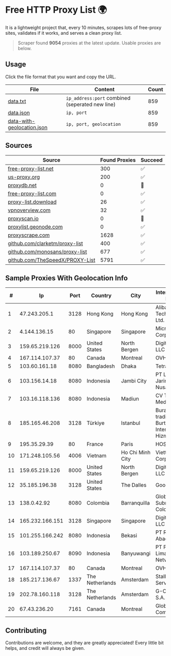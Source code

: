 
# Free HTTP Proxy List 🌍

It is a lightweight project that, every 10 minutes, scrapes lots of free-proxy sites, validates if it works, and serves a clean proxy list.


> Scraper found **9054** proxies at the latest update. Usable proxies are below.

## Usage

Click the file format that you want and copy the URL.


|File|Content|Count|
|----|-------|-----|
|[data.txt](https://raw.githubusercontent.com/themiralay/Proxy-List-World/master/data.txt)|`ip_address:port` combined (seperated new line)|859|
|[data.json](https://raw.githubusercontent.com/themiralay/Proxy-List-World/master/data.json)|`ip, port`|859|
|[data-with-geolocation.json](https://raw.githubusercontent.com/themiralay/Proxy-List-World/master/data-with-geolocation.json)|`ip, port, geolocation`|859|

## Sources

|Source|Found Proxies|Succeed|
|------|-------------|-------|
|[free-proxy-list.net](https://free-proxy-list.net)|300|✅|
|[us-proxy.org](https://www.us-proxy.org)|200|✅|
|[proxydb.net](http://proxydb.net)|0|🚫|
|[free-proxy-list.com](https://free-proxy-list.com/?page=&port=&type%5B%5D=http&type%5B%5D=https&up_time=0&search=Search)|0|✅|
|[proxy-list.download](https://www.proxy-list.download/HTTP)|26|✅|
|[vpnoverview.com](https://vpnoverview.com/privacy/anonymous-browsing/free-proxy-servers)|32|✅|
|[proxyscan.io](https://www.proxyscan.io)|0|🚫|
|[proxylist.geonode.com](https://proxylist.geonode.com/api/proxy-list?limit=300&page=1&sort_by=lastChecked&sort_type=desc&protocols=http,https)|0|✅|
|[proxyscrape.com](https://api.proxyscrape.com/v2/?request=displayproxies&protocol=http&timeout=10000&country=all&ssl=all&anonymity=all)|1628|✅|
|[github.com/clarketm/proxy-list](https://raw.githubusercontent.com/clarketm/proxy-list/master/proxy-list-raw.txt)|400|✅|
|[github.com/monosans/proxy-list](https://raw.githubusercontent.com/monosans/proxy-list/main/proxies/http.txt)|677|✅|
|[github.com/TheSpeedX/PROXY-List](https://raw.githubusercontent.com/TheSpeedX/PROXY-List/master/http.txt)|5791|✅|


## Sample Proxies With Geolocation Info

|#|Ip|Port|Country|City|Internet Service Provider|
|-|--|----|-------|----|-------------------------|
|1|47.243.205.1|3128|Hong Kong|Hong Kong|Alibaba (US) Technology Co., Ltd.|
|2|4.144.136.15|80|Singapore|Singapore|Microsoft Corporation|
|3|159.65.219.126|8000|United States|North Bergen|DigitalOcean, LLC|
|4|167.114.107.37|80|Canada|Montreal|OVH SAS|
|5|103.60.161.18|8080|Bangladesh|Dhaka|Tetrasoft|
|6|103.156.14.18|8080|Indonesia|Jambi City|PT Lintas Jaringan Nusantara|
|7|103.16.118.136|8080|Indonesia|Madiun|CV Trustnet Media|
|8|185.165.46.208|3128|Türkiye|Istanbul|Burak Buylu trading as BurtiNET Internet Hizmetleri|
|9|195.35.29.39|80|France|Paris|HOSTINGER FR|
|10|171.248.105.56|4006|Vietnam|Ho Chi Minh City|Viettel Corporation|
|11|159.65.219.126|8000|United States|North Bergen|DigitalOcean, LLC|
|12|35.185.196.38|3128|United States|The Dalles|Google LLC|
|13|138.0.42.92|8080|Colombia|Barranquilla|GlobeNet Cabos Submarinos Colombia, S.A.S.|
|14|165.232.166.151|3128|Singapore|Singapore|DigitalOcean, LLC|
|15|101.255.166.242|8080|Indonesia|Bekasi|PT Remala Abadi|
|16|103.189.250.67|8090|Indonesia|Banyuwangi|PT Pandawa Lima Java Network|
|17|167.114.107.37|80|Canada|Montreal|OVH SAS|
|18|185.217.136.67|1337|The Netherlands|Amsterdam|Stallion Network Services Limited|
|19|202.78.160.118|3128|The Netherlands|Amsterdam|G-Core Labs S.A.|
|20|67.43.236.20|7161|Canada|Montreal|GloboTech Communications|



## Contributing

Contributions are welcome, and they are greatly appreciated! Every
little bit helps, and credit will always be given.

